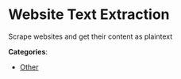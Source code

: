 # Website Text Extraction


Scrape websites and get their content as plaintext



**Categories**:

- [Other](https://github.com/apis-list/apis-list#other)





